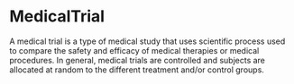 # MedicalTrial

A medical trial is a type of medical study that uses scientific process used to compare the safety and efficacy of medical therapies or medical procedures. In general, medical trials are controlled and subjects are allocated at random to the different treatment and/or control groups.
